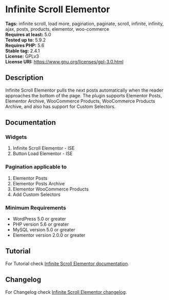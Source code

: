 # Infinite Scroll Elementor #

**Tags:** infinite scroll, load more, pagination, paginate, scroll, infinite, infinity, ajax, posts, products, elementor, woo-commerce\
**Requires at least:** 5.0\
**Tested up to:** 5.9.2\
**Requires PHP:** 5.6\
**Stable tag:** 2.4.1\
**License:** GPLv3\
**License URI:** https://www.gnu.org/licenses/gpl-3.0.html

## Description ##

Infinite Scroll Elementor pulls the next posts automatically when the reader approaches the bottom of the page. The plugin supports Elementor Posts, Elementor Archive, WooCommerce Products, WooCommerce Products Archive, and also has support for Custom Selectors.

## Documentation ##

### Widgets ###

1. Infinite Scroll Elementor - ISE
2. Button Load Elementor - ISE

### Pagination applicable to ###

1. Elementor Posts
2. Elementor Posts Archive
3. Elementor WooCommerce Products
5. Add Custom Selectors

### Minimum Requirements ###

* WordPress 5.0 or greater
* PHP version 5.6 or greater
* MySQL version 5.0 or greater
* Elementor version 2.0.0 or greater

## Tutorial ##

For Tutorial check [Infinite Scroll Elementor documentation](https://joychetry.com/infinite-scroll-elementor/#Tutorial).

## Changelog ##

For Changelog check [Infinite Scroll Elementor changelog](https://joychetry.com/changelog-infinite-scroll-elementor/).

